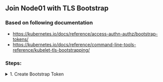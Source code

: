 ## Join Node01 with TLS Bootstrap


### Based on following documentation
- https://kubernetes.io/docs/reference/access-authn-authz/bootstrap-tokens/
- https://kubernetes.io/docs/reference/command-line-tools-reference/kubelet-tls-bootstrapping/


### Steps:

<details><summary>1. Create Bootstrap Token</summary><p>

**Requirements:**
<ul style="list-style-type:circle;">
  <li>Token ID: 07401b</li>
  <li>Token Secret: f395accd246ae52d</li>
  <li>auth-extra-groups: system:bootstrappers:node01</li>
  <li>Namespace: kube-system</li>
</ul>

<details><summary>Solution:</summary><p>

```
cat <<EOF | kubectl apply -f -
apiVersion: v1
kind: Secret
metadata:
  # Name MUST be of form "bootstrap-token-<token id>"
  name: bootstrap-token-07401b
  namespace: kube-system

# Type MUST be 'bootstrap.kubernetes.io/token'
type: bootstrap.kubernetes.io/token
stringData:
  # Human readable description. Optional.
  description: "The default bootstrap token generated by 'kubeadm init'."

  # Token ID and secret. Required.
  token-id: 07401b
  token-secret: f395accd246ae52d

  # Allowed usages.
  usage-bootstrap-authentication: "true"
  usage-bootstrap-signing: "true"

  # Extra groups to authenticate the token as. Must start with "system:bootstrappers:"
  auth-extra-groups: system:bootstrappers:node01
EOF
```{{execute master}}
</p></details>
</p></details>

<details><summary>2. Create Signing ConfigMap</summary><p>

**Requirements:**
<ul style="list-style-type:circle;">
  <li>Namespace: kube-public</li>
  <li>Name: cluster-info</li>
</ul>


<details><summary>Solution:</summary><p>
```
cat <<EOF | kubectl apply -f -
apiVersion: v1
kind: ConfigMap
metadata:
  name: cluster-info
  namespace: kube-public
data:
  kubeconfig: |
    apiVersion: v1
    clusters:
    - cluster:
        certificate-authority-data: $(kubectl config view --raw -o jsonpath='{.clusters[0].cluster.certificate-authority-data}')
        server: $(kubectl config view -o jsonpath='{.clusters[0].cluster.server}')
      name: ""
    contexts: []
    current-context: ""
    kind: Config
    preferences: {}
    users: []
EOF
```{{execute master}}
</p></details>
</p></details>


<details><summary>3. Authorize kubelet to create CSR</summary><p>

**Requirements:**
<ul style="list-style-type:circle;">
  <li>ClusterRoleBinding Name: create-csrs-for-bootstrapping</li>
  <li>ClusterRole: system:node-bootstrapper</li>
  <li>Group: system:bootstrappers</li>
</ul>

<details><summary>Solution:</summary><p>
```
kubectl create \
  clusterrolebinding create-csrs-for-bootstrapping \
  --clusterrole=system:node-bootstrapper \
  --group=system:bootstrappers
```{{execute master}}
</br>
</br>
It will create following configuration:
```
apiVersion: rbac.authorization.k8s.io/v1
kind: ClusterRoleBinding
metadata:
  name: create-csrs-for-bootstrapping
subjects:
- kind: Group
  name: system:bootstrappers
  apiGroup: rbac.authorization.k8s.io
roleRef:
  kind: ClusterRole
  name: system:node-bootstrapper
  apiGroup: rbac.authorization.k8s.io
```
</p></details>
</p></details>


<details><summary>4. Create Kubelet Bootstrap Configuration</summary><p>

**Requirements:**
<ul style="list-style-type:circle;">
  <li>Host: node01</li>
  <li>Filename: /etc/kubernetes/bootstrap-kubelet.conf</li>
  <li>Bootstrap file: /etc/kubernetes/bootstrap-kubelet.conf</li>
</ul>

<details><summary>Solution:</summary><p>

On `master` node:
```
kubectl config --kubeconfig=/tmp/bootstrap-kubelet.conf \
  set-cluster bootstrap \
  --server=$(kubectl config view -o jsonpath='{.clusters[0].cluster.server}') \
  --certificate-authority=/etc/kubernetes/pki/ca.crt \
  --embed-certs=true

kubectl config --kubeconfig=/tmp/bootstrap-kubelet.conf \
  set-credentials kubelet-bootstrap \
  --token=07401b.f395accd246ae52d

kubectl config --kubeconfig=/tmp/bootstrap-kubelet.conf \
  set-context bootstrap \
  --user=kubelet-bootstrap \
  --cluster=bootstrap

kubectl config --kubeconfig=/tmp/bootstrap-kubelet.conf \
  use-context bootstrap
```{{execute master}}

</br>
</br>
Then, copy it to `node01`:
```
scp -o StrictHostKeyChecking=no /tmp/bootstrap-kubelet.conf node01:/etc/kubernetes/bootstrap-kubelet.conf
```{{execute master}}
</p></details>
</p></details>


<details><summary>5. Configure Kubelet to run in bootstrap mode</summary><p>

**Requirements:**
<ul style="list-style-type:circle;">
  <li>Host: node01</li>
  <li>Service file: /lib/systemd/system/kubelet.service</li>
  <li>Bootstrap file: /etc/kubernetes/bootstrap-kubelet.conf</li>
  <li>CGroup Driver: systemd</li>
</ul>


<details><summary>Solution:</summary><p>

```
sed -i 's@ExecStart=.*@ExecStart=/usr/bin/kubelet --bootstrap-kubeconfig=/etc/kubernetes/bootstrap-kubelet.conf --kubeconfig=/etc/kubernetes/kubelet.conf --cgroup-driver=systemd@' /lib/systemd/system/kubelet.service
systemctl daemon-reload
systemctl start kubelet
```{{execute HOST2}}
</p></details>
</p></details>


<details><summary>6. Check that node01 sent CSR for approval</summary><p>

**Requirements:**
<ul style="list-style-type:circle;">
  <li>Host: master</li>
</ul>


<details><summary>Solution:</summary><p>

```
kubectl get csr
```{{execute master}}
</p></details>
</p></details>

<details><summary>7. Approve CSRs automatically</summary><p>

**Requirements:**
<ul style="list-style-type:circle;">
  <li>ClusterRoleBinding Name: auto-approve-csrs-for-group</li>
  <li>ClusterRole: system:certificates.k8s.io:certificatesigningrequests:nodeclient</li>
  <li>Group: system:bootstrappers</li>
</ul>


<details><summary>Solution:</summary><p>

```
kubectl create \
  clusterrolebinding auto-approve-csrs-for-group \
  --clusterrole=system:certificates.k8s.io:certificatesigningrequests:nodeclient \
  --group=system:bootstrappers
```{{execute master}}

</br>
</br>
It will create following configuration:
```
apiVersion: rbac.authorization.k8s.io/v1
kind: ClusterRoleBinding
metadata:
  name: auto-approve-csrs-for-group
subjects:
- kind: Group
  name: system:bootstrappers
  apiGroup: rbac.authorization.k8s.io
roleRef:
  kind: ClusterRole
  name: system:certificates.k8s.io:certificatesigningrequests:nodeclient
  apiGroup: rbac.authorization.k8s.io
```
</p></details>
</p></details>


<details><summary>8. Approve Renewal CSRs</summary><p>

**Requirements:**
<ul style="list-style-type:circle;">
  <li>ClusterRoleBinding Name: auto-approve-renewals-for-nodes</li>
  <li>ClusterRole: system:certificates.k8s.io:certificatesigningrequests:selfnodeclient</li>
  <li>Group: system:nodes</li>
</ul>


<details><summary>Solution:</summary><p>

```
kubectl create \
  clusterrolebinding auto-approve-renewals-for-nodes \
  --clusterrole=system:certificates.k8s.io:certificatesigningrequests:selfnodeclient \
  --group=system:nodes
```{{execute master}}

</br>
</br>
It will create following configuration:
```
apiVersion: rbac.authorization.k8s.io/v1
kind: ClusterRoleBinding
metadata:
  name: auto-approve-renewals-for-nodes
subjects:
- kind: Group
  name: system:nodes
  apiGroup: rbac.authorization.k8s.io
roleRef:
  kind: ClusterRole
  name: system:certificates.k8s.io:certificatesigningrequests:selfnodeclient
  apiGroup: rbac.authorization.k8s.io
```
</p></details>
</p></details>


<details><summary>9. Restart Kubelet on Node01 and Check CSR Status</summary><p>


<details><summary>Solution:</summary><p>

```
systemctl stop kubelet
systemctl start kubelet
```{{execute HOST2}}

```
kubectl get csr
```{{execute}}
</p></details>
</p></details>

<details><summary>10. Check cluster nodes</summary><p>


<details><summary>Solution:</summary><p>

```
kubectl get nodes
```{{execute}}
</p></details>
</p></details>

